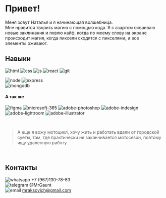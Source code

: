 # Привет! 
Меня зовут Наталья и я начинающая волшебница.<br> 
Мне нравится творить магию с помощью кода. Я с азартом осваиваю новые заклинания и ловлю кайф, когда по моему слову на экране происходит магия, когда пиксели сходятся с пикселями, и все элементы оживают. 


## Навыки 
![html](https://i.postimg.cc/BvpKF9hc/html.png "html") 
![css](https://i.postimg.cc/wBw1v5vw/css.png "css") 
![js](https://i.postimg.cc/W34J6WCR/js.png "Java Script") 
![react](https://i.postimg.cc/qqPhrkR0/react.png "React") 
![git](https://i.postimg.cc/Gm0Gwj8Y/git.png "Git") 

![node](https://i.postimg.cc/76QJB1r5/node.png "Node js") 
![express](https://i.postimg.cc/59R8pJfs/express.png "Express js") <br>
![mongodb](https://i.postimg.cc/Zq4N0KL5/mongodb.png "Mongodb") 


#### А так же
![figma](https://i.postimg.cc/c4twbzH0/figma.png "Figma") 
![microsoft-365](https://i.postimg.cc/FHjc9J36/microsoft-365.png "Microsoft Office") 
![adobe-photoshop](https://i.postimg.cc/HLYJdvpJ/adobe-photoshop.png "Adobe Photoshop") 
![adobe-indesign](https://i.postimg.cc/13ZnY52r/adobe-indesign.png "Adobe Indesign") 
![adobe-lightroom](https://i.postimg.cc/wjcyKYd8/adobe-lightroom.png "Adobe Lightroom") 
![adobe-illustrator](https://i.postimg.cc/fytt13MB/adobe-illustrator.png "Adobe Illustrator") 

<br>

> А еще я вожу мотоцикл, хочу жить и работать вдали от городской суеты, там, где практически не заканчивается мотосезон, поэтому ищу удаленную работу.

<br>

## Контакты
![whatsapp](https://i.postimg.cc/h467T00w/whatsapp.png) +7 (967)130-78-83 <br>
![telegram](https://i.postimg.cc/VLt0RbGN/telegram.png) @MrGaunt <br>
![email](https://i.postimg.cc/pr48dfsw/emal.png) mraksovich@gmail.com


